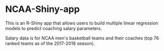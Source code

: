 # NCAA-Shiny-app
This is an R-Shiny app that allows users to build multiple linear regression models to predict coaching salary parameters.

Salary data is for NCAA men's basketball teams and their coaches (top 76 ranked teams as of the 2017-2018 season).
